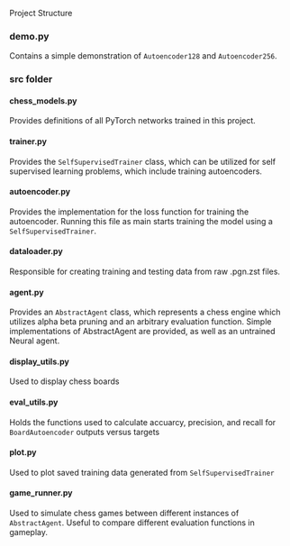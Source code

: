 Project Structure 


### demo.py
Contains a simple demonstration of `Autoencoder128` and `Autoencoder256`.

### src folder

#### chess_models.py 
Provides definitions of all PyTorch networks trained in this project. 

#### trainer.py 
Provides the `SelfSupervisedTrainer` class, which can be utilized for self supervised learning problems, which include training autoencoders.

#### autoencoder.py 
Provides the implementation for the loss function for training the autoencoder. Running this file as main starts training the model using a `SelfSupervisedTrainer`. 

#### dataloader.py
Responsible for creating training and testing data from raw .pgn.zst files. 

#### agent.py 
Provides an `AbstractAgent` class, which represents a chess engine which utilizes alpha beta pruning and an arbitrary evaluation function. Simple implementations of AbstractAgent are provided, as well as an untrained Neural agent.

#### display_utils.py
Used to display chess boards

#### eval_utils.py
Holds the functions used to calculate accuarcy, precision, and recall for `BoardAutoencoder` outputs versus targets

#### plot.py
Used to plot saved training data generated from `SelfSupervisedTrainer`

#### game_runner.py
Used to simulate chess games between different instances of `AbstractAgent`. Useful to compare different evaluation functions in gameplay. 




